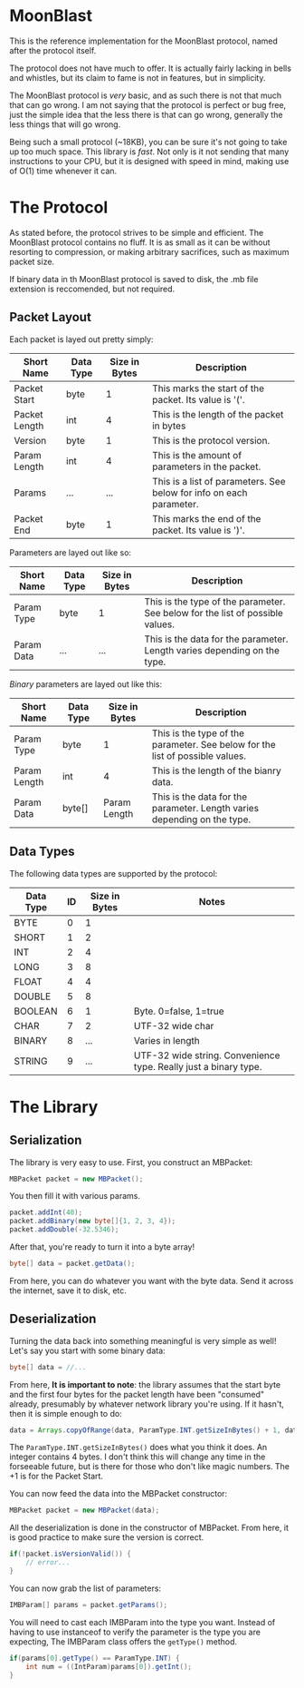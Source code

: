 # MoonBlast
This is the reference implementation for the MoonBlast protocol, named after the 
protocol itself.

The protocol does not have much to offer. It is actually fairly lacking in bells 
and whistles, but its claim to fame is not in features, but in simplicity.

The MoonBlast protocol is *very* basic, and as such there is not that much
that can go wrong. I am not saying that the protocol is perfect or bug free,
just the simple idea that the less there is that can go wrong, generally the
less things that will go wrong.

Being such a small protocol (~18KB), you can be sure it's not going to take up
too much space. This library is *fast*. Not only is it not sending that many
instructions to your CPU, but it is designed with speed in mind, making use
of O(1) time whenever it can. 

# The Protocol
As stated before, the protocol strives to be simple and efficient. 
The MoonBlast protocol contains no fluff. It is as small as it can be without
resorting to compression, or making arbitrary sacrifices, such as maximum
packet size.

If binary data in th MoonBlast protocol is saved to disk, the .mb file extension is reccomended, but not required.

## Packet Layout

Each packet is layed out pretty simply:

| Short Name    | Data Type        | Size in Bytes  | Description  |
| ----------    | -------------    | -------------  | ----- |
| Packet Start  | byte             | 1              | This marks the start of the packet. Its value is '('.  |
| Packet Length | int              | 4              | This is the length of the packet in bytes |
| Version       | byte             | 1              | This is the protocol version. |
| Param Length  | int              | 4              | This is the amount of parameters in the packet. |
| Params        | ...              | ...            | This is a list of parameters. See below for info on each parameter. |
| Packet End    | byte             | 1              | This marks the end of the packet. Its value is ')'. |

Parameters are layed out like so:

| Short Name    | Data Type        | Size in Bytes  | Description  |
| ----------    | -------------    | -------------  | ----- |
| Param Type    | byte             | 1              | This is the type of the parameter. See below for the list of possible values.  |
| Param Data    | ...              | ...            | This is the data for the parameter. Length varies depending on the type. |

*Binary* parameters are layed out like this:

| Short Name    | Data Type        | Size in Bytes  | Description  |
| ----------    | -------------    | -------------  | ----- |
| Param Type    | byte             | 1              | This is the type of the parameter. See below for the list of possible values.  |
| Param Length  | int              | 4              | This is the length of the bianry data. |
| Param Data    | byte[]           | Param Length   | This is the data for the parameter. Length varies depending on the type. |

## Data Types
The following data types are supported by the protocol:

| Data Type  | ID | Size in Bytes | Notes |
| ---------- | -- | ------------- | ----- |
| BYTE       | 0  | 1             ||
| SHORT      | 1  | 2             ||
| INT        | 2  | 4             ||
| LONG       | 3  | 8             ||
| FLOAT      | 4  | 4             ||
| DOUBLE     | 5  | 8             ||
| BOOLEAN    | 6  | 1             | Byte. 0=false, 1=true |
| CHAR       | 7  | 2             | UTF-32 wide char |
| BINARY     | 8  | ...           | Varies in length |
| STRING     | 9  | ...           | UTF-32 wide string. Convenience type. Really just a binary type. |

# The Library
## Serialization
The library is very easy to use. First, you construct an MBPacket:
```java
MBPacket packet = new MBPacket();
```
You then fill it with various params.
```java
packet.addInt(40);
packet.addBinary(new byte[]{1, 2, 3, 4});
packet.addDouble(-32.5346);
```
After that, you're ready to turn it into a byte array!
```java
byte[] data = packet.getData();
```
From here, you can do whatever you want with the byte data. Send it across the internet, save it to disk, etc.
## Deserialization
Turning the data back into something meaningful is very simple as well!
Let's say you start with some binary data:
```java
byte[] data = //...
```
From here, **It is important to note**: the library assumes that the start byte and the first four bytes for the packet length
have been "consumed" already, presumably by whatever network library you're using. If it hasn't, then it is simple enough to do:
```java
data = Arrays.copyOfRange(data, ParamType.INT.getSizeInBytes() + 1, data.length);
```
The ```ParamType.INT.getSizeInBytes()``` does what you think it does. An integer contains 4 bytes. I don't think this will
change any time in the forseeable future, but is there for those who don't like magic numbers. The +1 is for the Packet Start.

You can now feed the data into the MBPacket constructor:
```java
MBPacket packet = new MBPacket(data);
```
All the deserialization is done in the constructor of MBPacket. From here, it is good practice to make sure the version is correct.
```java
if(!packet.isVersionValid()) {
    // error...
}
```
You can now grab the list of parameters:
```java
IMBParam[] params = packet.getParams();
```
You will need to cast each IMBParam into the type you want. Instead of having to use instanceof to verify the parameter
is the type you are expecting, The IMBParam class offers the `getType()` method.
```java
if(params[0].getType() == ParamType.INT) {
    int num = ((IntParam)params[0]).getInt();
}
```